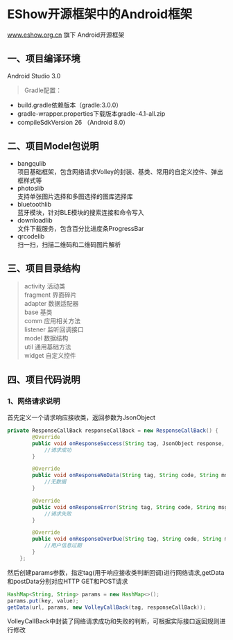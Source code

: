 EShow开源框架中的Android框架
===========
www.eshow.org.cn 旗下 Android开源框架

一、项目编译环境
-----
Android Studio 3.0<br>
>Gradle配置：<br>
* build.gradle依赖版本（gradle:3.0.0）<br>
* gradle-wrapper.properties下载版本gradle-4.1-all.zip<br>
* compileSdkVersion 26 （Android 8.0）<br>

二、项目Model包说明
-----
* bangqulib<br>
项目基础框架，包含网络请求Volley的封装、基类、常用的自定义控件、弹出框样式等
* photoslib<br>
支持单张图片选择和多图选择的图库选择库
* bluetoothlib<br>
蓝牙模块，针对BLE模块的搜索连接和命令写入
* downloadlib<br>
文件下载服务，包含百分比进度条ProgressBar
* qrcodelib<br>
扫一扫，扫描二维码和二维码图片解析

三、项目目录结构
-----
>activity 活动类<br> 
>fragment 界面碎片<br>
>adapter 数据适配器<br>
>base 基类<br>
>comm 应用相关方法<br>
>listener 监听回调接口<br>
>model 数据结构<br>
>util 通用基础方法<br>
>widget 自定义控件<br>

四、项目代码说明
-----

### 1、网络请求说明

首先定义一个请求响应接收类，返回参数为JsonObject
```Java
private ResponseCallBack responseCallBack = new ResponseCallBack() {
        @Override
        public void onResponseSuccess(String tag, JsonObject response, String code, String msg) {
            //请求成功
        }

        @Override
        public void onResponseNoData(String tag, String code, String msg) {
            //无数据
        }

        @Override
        public void onResponseError(String tag, String code, String msg) {
            //请求失败
        }

        @Override
        public void onResponseOverDue(String tag, String code, String msg) {
            //用户信息过期
        }
    };
```
然后创建params参数，指定tag(用于响应接收类判断回调)进行网络请求,getData和postData分别对应HTTP GET和POST请求
```java
HashMap<String, String> params = new HashMap<>();
params.put(key, value);
getData(url, params, new VolleyCallBack(tag, responseCallBack));
```
VolleyCallBack中封装了网络请求成功和失败的判断，可根据实际接口返回规则进行修改